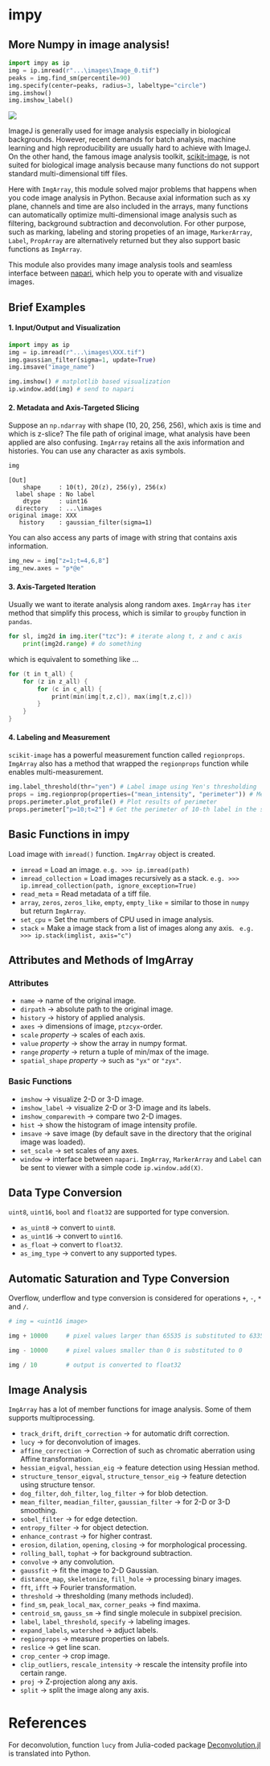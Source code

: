 # impy

## More Numpy in image analysis! 

```python
import impy as ip
img = ip.imread(r"...\images\Image_0.tif")
peaks = img.find_sm(percentile=90)
img.specify(center=peaks, radius=3, labeltype="circle")
img.imshow()
img.imshow_label()
```

![](Figs/2021-04-22-21-35-08.png)

ImageJ is generally used for image analysis especially in biological backgrounds. However, recent demands for batch analysis, machine learning and high reproducibility are usually hard to achieve with ImageJ. On the other hand, the famous image analysis toolkit, [scikit-image](https://github.com/scikit-image/scikit-image), is not suited for biological image analysis because many functions do not support standard multi-dimensional tiff files.

Here with `ImgArray`, this module solved major problems that happens when you code image analysis in Python. Because axial information such as xy plane, channels and time are also included in the arrays, many functions can automatically optimize multi-dimensional image analysis such as filtering, background subtraction and deconvolution. For other purpose, such as marking, labeling and storing propeties of an image, `MarkerArray`, `Label`, `PropArray` are alternatively returned but they also support basic functions as `ImgArray`.

This module also provides many image analysis tools and seamless interface between [napari](https://github.com/napari/napari), which help you to operate with and visualize images.

## Brief Examples

#### 1. Input/Output and Visualization

```python
import impy as ip
img = ip.imread(r"...\images\XXX.tif")
img.gaussian_filter(sigma=1, update=True)
img.imsave("image_name")
```

```python
img.imshow() # matplotlib based visualization
ip.window.add(img) # send to napari
```

#### 2. Metadata and Axis-Targeted Slicing

Suppose an `np.ndarray` with shape (10, 20, 256, 256), which axis is time and which is z-slice? The file path of original image, what analysis have been applied are also confusing. `ImgArray` retains all the axis information and histories. You can use any character as axis symbols.

```python
img
```

    [Out]
        shape     : 10(t), 20(z), 256(y), 256(x)
      label shape : No label
        dtype     : uint16
      directory   : ...\images
    original image: XXX
       history    : gaussian_filter(sigma=1)

You can also access any parts of image with string that contains axis information.

```python
img_new = img["z=1;t=4,6,8"]
img_new.axes = "p*@e"
```

#### 3. Axis-Targeted Iteration

Usually we want to iterate analysis along random axes. `ImgArray` has `iter` method that simplify this process, which is similar to `groupby` function in `pandas`.

```python
for sl, img2d in img.iter("tzc"): # iterate along t, z and c axis
    print(img2d.range) # do something
```

which is equivalent to something like ...

```C
for (t in t_all) {
    for (z in z_all) {
        for (c in c_all) {
            print(min(img[t,z,c]), max(img[t,z,c]))
        }
    }
}
```

#### 4. Labeling and Measurement

`scikit-image` has a powerful measurement function called `regionprops`. `ImgArray` also has a method that wrapped the `regionprops` function while enables multi-measurement.

```python
img.label_threshold(thr="yen") # Label image using Yen's thresholding
props = img.regionprop(properties=("mean_intensity", "perimeter")) # Measure mean intensity and perimeter for every labeled region
props.perimeter.plot_profile() # Plot results of perimeter
props.perimeter["p=10;t=2"] # Get the perimeter of 10-th label in the slice t=2.
```

## Basic Functions in impy

Load image with `imread()` function. `ImgArray` object is created.

- `imread` = Load an image. `e.g. >>> ip.imread(path)`
- `imread_collection` = Load images recursively as a stack. `e.g. >>> ip.imread_collection(path, ignore_exception=True)`
- `read_meta` = Read metadata of a tiff file.
- `array`, `zeros`, `zeros_like`, `empty`, `empty_like` = similar to those in `numpy` but return `ImgArray`.
- `set_cpu` = Set the numbers of CPU used in image analysis.
- `stack` = Make a image stack from a list of images along any axis. ` e.g. >>> ip.stack(imglist, axis="c")`

## Attributes and Methods of ImgArray

### Attributes

- `name` &rarr; name of the original image.
- `dirpath` &rarr; absolute path to the original image.
- `history` &rarr; history of applied analysis.
- `axes` &rarr; dimensions of image, `ptzcyx`-order.
- `scale` *property* &rarr; scales of each axis.
- `value` *property* &rarr; show the array in numpy format.
- `range` *property* &rarr; return a tuple of min/max of the image.
- `spatial_shape` *property* &rarr; such as `"yx"` or `"zyx"`.

### Basic Functions

- `imshow` &rarr; visualize 2-D or 3-D image.
- `imshow_label` &rarr; visualize 2-D or 3-D image and its labels.
- `imshow_comparewith` &rarr; compare two 2-D images.
- `hist` &rarr; show the histogram of image intensity profile.
- `imsave` &rarr; save image (by default save in the directory that the original image was loaded).
- `set_scale` &rarr; set scales of any axes.
- `window` &rarr; interface between `napari`. `ImgArray`, `MarkerArray` and `Label` can be sent to viewer with a simple code `ip.window.add(X)`.

## Data Type Conversion

`uint8`, `uint16`, `bool` and `float32` are supported for type conversion.
- `as_uint8` &rarr; convert to `uint8`.
- `as_uint16` &rarr; convert to `uint16`.
- `as_float` &rarr; convert to `float32`.
- `as_img_type` &rarr; convert to any supported types.

## Automatic Saturation and Type Conversion

Overflow, underflow and type conversion is considered for operations `+`, `-`, `*` and `/`.
```python
# img = <uint16 image>

img + 10000     # pixel values larger than 65535 is substituted to 63353

img - 10000     # pixel values smaller than 0 is substituted to 0

img / 10        # output is converted to float32 
```

## Image Analysis

`ImgArray` has a lot of member functions for image analysis. Some of them supports multiprocessing.

- `track_drift`, `drift_correction` &rarr; for automatic drift correction.
- `lucy` &rarr; for deconvolution of images.
- `affine_correction` &rarr; Correction of such as chromatic aberration using Affine transformation.
- `hessian_eigval`, `hessian_eig` &rarr; feature detection using Hessian method.
- `structure_tensor_eigval`, `structure_tensor_eig` &rarr; feature detection using structure tensor.
- `dog_filter`, `doh_filter`, `log_filter` &rarr; for blob detection.
- `mean_filter`, `meadian_filter`, `gaussian_filter` &rarr; for 2-D or 3-D smoothing.
- `sobel_filter` &rarr; for edge detection.
- `entropy_filter` &rarr; for object detection.
- `enhance_contrast` &rarr; for higher contrast.
- `erosion`, `dilation`, `opening`, `closing` &rarr; for morphological processing.
- `rolling_ball`, `tophat` &rarr; for background subtraction.
- `convolve` &rarr; any convolution.
- `gaussfit` &rarr; fit the image to 2-D Gaussian.
- `distance_map`, `skeletonize`, `fill_hole` &rarr; processing binary images.
- `fft`, `ifft` &rarr; Fourier transformation.
- `threshold` &rarr; thresholding (many methods included).
- `find_sm`, `peak_local_max`, `corner_peaks` &rarr; find maxima.
- `centroid_sm`, `gauss_sm` &rarr; find single molecule in subpixel precision.
- `label`, `label_threshold`, `specify` &rarr; labeling images.
- `expand_labels`, `watershed` &rarr; adjuct labels.
- `regionprops` &rarr; measure properties on labels.
- `reslice` &rarr; get line scan.
- `crop_center` &rarr; crop image.
- `clip_outliers`, `rescale_intensity` &rarr; rescale the intensity profile into certain range.
- `proj` &rarr; Z-projection along any axis.
- `split` &rarr; split the image along any axis.

# References
For deconvolution, function `lucy` from Julia-coded package [Deconvolution.jl](https://github.com/JuliaDSP/Deconvolution.jl) is translated into Python.
